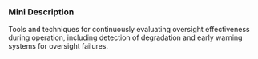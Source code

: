### Mini Description

Tools and techniques for continuously evaluating oversight effectiveness during operation, including detection of degradation and early warning systems for oversight failures.
